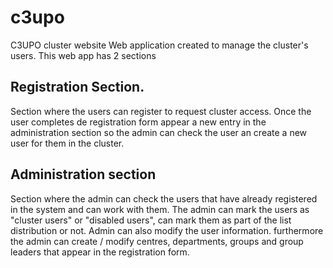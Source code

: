 # c3upo
C3UPO cluster website
Web application created to manage the cluster's users.
This web app has 2 sections
## Registration Section.
Section where the users can register to request cluster access. Once the user completes de registration form appear a new entry in the administration section so the admin can check the user an create a new user for them in the cluster.
## Administration section
Section where the admin can check the users that have already registered in the system and can work with them. The admin can mark the users as "cluster users" or "disabled users", can mark them as part of the list distribution or not. Admin can also modify the user information. furthermore the admin can create / modify centres, departments, groups and group leaders that appear in the registration form.
